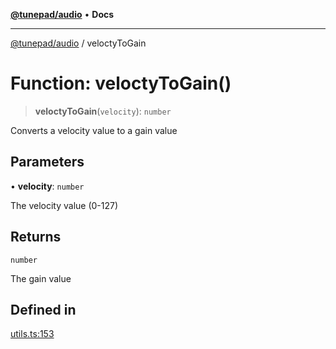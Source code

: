 [**@tunepad/audio**](../README.md) • **Docs**

***

[@tunepad/audio](../globals.md) / veloctyToGain

# Function: veloctyToGain()

> **veloctyToGain**(`velocity`): `number`

Converts a velocity value to a gain value

## Parameters

• **velocity**: `number`

The velocity value (0-127)

## Returns

`number`

The gain value

## Defined in

[utils.ts:153](https://github.com/TIDAL-Lab/tunepad_audio/blob/9451562ae9f07b7b952ae7340ca3f4d9b8cd1a4e/src/utils.ts#L153)
